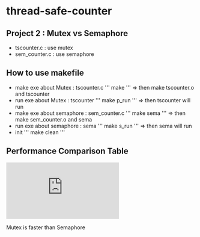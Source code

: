 # thread-safe-counter

## Project 2 : Mutex vs Semaphore
* tscounter.c : use mutex
* sem_counter.c : use semaphore

## How to use makefile
* make exe about Mutex : tscounter.c
'''
make
'''
=> then make tscounter.o and tscounter
* run exe about Mutex : tscounter
'''
make p_run
'''
=> then tscounter will run
*  make exe about semaphore : sem_counter.c
'''
make sema 
'''
=> then make sem_counter.o and sema
* run exe about semaphore : sema
'''
make s_run
'''
=> then sema will run
* init
'''
make clean
'''


## Performance Comparison Table
![download](https://github.com/jongchank/thread-safe-counter/files/6582530/-.1.1.pdf)

Mutex is faster than Semaphore




